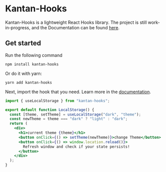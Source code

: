 # Kantan-Hooks

Kantan-Hooks is a lightweight React Hooks library. The project is still work-in-progress, and the Documentation can be found [here](https://kantan-hooks-docs.netlify.app/).

## Get started

Run the following command

```shell
npm install kantan-hooks
```

Or do it with yarn:

```shell
yarn add kantan-hooks
```

Next, import the hook that you need. Learn more in the [documentation](https://kantan-hooks-docs.netlify.app/docs/intro).

```jsx title/App.js
import { useLocalStorage } from "kantan-hooks";

export default function LocalStorage() {
  const [theme, setTheme] = useLocalStorage("dark", "theme");
  const newTheme = theme === "dark" ? "light" : "dark";
  return (
    <div>
      <h1>current theme {theme}</h1>
      <button onClick={() => setTheme(newTheme)}>change Theme</button>
      <button onClick={() => window.location.reload()}>
        Refresh window and check if your state persists!
      </button>
    </div>
  );
}
```
